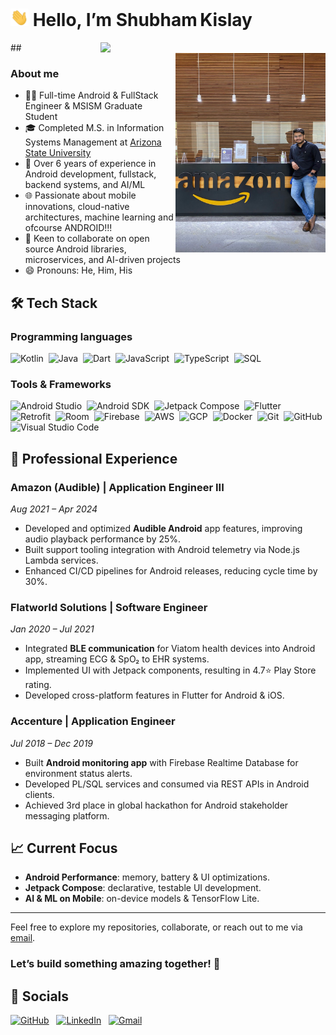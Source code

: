 
# <img src="https://github.com/kevinlee-2000/kevinlee-2000/blob/master/assets/hand_wave.gif" width="29px"> Hello, I’m Shubham Kislay  
<img align="right" src="https://github.com/shubham-kislay/assets/android.gif" width="360"/>
## <img align="right" src="https://github.com/shubhamkislay/shubhamkislay/blob/main/Amazon_Image.jpeg" width="240"/>

### About me
- 👨‍💻 Full-time Android & FullStack Engineer & MSISM Graduate Student  
- 🎓 Completed M.S. in Information Systems Management at <a href="https://www.asu.edu">Arizona State University</a>  
- 💼 Over 6 years of experience in Android development, fullstack, backend systems, and AI/ML  
- 🌐 Passionate about mobile innovations, cloud-native architectures, machine learning and ofcourse ANDROID!!!
- 🧠 Keen to collaborate on open source Android libraries, microservices, and AI-driven projects  
- 😄 Pronouns: He, Him, His  

<!-- Use this to find badges https://github.com/Ileriayo/markdown-badges -->
## 🛠 Tech Stack

### Programming languages
![Kotlin](https://img.shields.io/badge/-Kotlin-black?style=flat&logo=kotlin&logoColor=0095D5)&nbsp;
![Java](https://img.shields.io/badge/-Java-black?style=flat&logo=Java&logoColor=FFA518)&nbsp;
![Dart](https://img.shields.io/badge/-Dart-black?style=flat&logo=dart&logoColor=0175C2)&nbsp;
![JavaScript](https://img.shields.io/badge/-JavaScript-black?style=flat&logo=javascript&logoColor=F7DF1E)&nbsp;
![TypeScript](https://img.shields.io/badge/-TypeScript-black?style=flat&logo=typescript&logoColor=007ACC)&nbsp;
![SQL](https://img.shields.io/badge/-SQL-black?style=flat&logo=postgresql&logoColor=336791)&nbsp;

### Tools & Frameworks
![Android Studio](https://img.shields.io/badge/-Android%20Studio-black?style=flat&logo=androidstudio&logoColor=3DDC84)&nbsp;
![Android SDK](https://img.shields.io/badge/-Android%20SDK-black?style=flat&logo=android&logoColor=3DDC84)&nbsp;
![Jetpack Compose](https://img.shields.io/badge/-Jetpack%20Compose-black?style=flat&logo=android&logoColor=3DDC84)&nbsp;
![Flutter](https://img.shields.io/badge/-Flutter-black?style=flat&logo=flutter&logoColor=02569B)&nbsp;
![Retrofit](https://img.shields.io/badge/-Retrofit-black?style=flat&logo=Retrofit&logoColor=CB3837)&nbsp;
![Room](https://img.shields.io/badge/-Room-black?style=flat&logo=sqlite&logoColor=003B57)&nbsp;
![Firebase](https://img.shields.io/badge/-Firebase-black?style=flat&logo=firebase&logoColor=FFCA28)&nbsp;
![AWS](https://img.shields.io/badge/-AWS-black?style=flat&logo=amazonaws&logoColor=FF9900)&nbsp;
![GCP](https://img.shields.io/badge/-GCP-black?style=flat&logo=googlecloud&logoColor=4285F4)&nbsp;
![Docker](https://img.shields.io/badge/-Docker-black?style=flat&logo=docker&logoColor=0DB7ED)&nbsp;
![Git](https://img.shields.io/badge/-Git-black?style=flat&logo=git)&nbsp;
![GitHub](https://img.shields.io/badge/-GitHub-black?style=flat&logo=github)&nbsp;
![Visual Studio Code](https://img.shields.io/badge/-Visual%20Studio%20Code-black?style=flat&logo=visual-studio-code&logoColor=007ACC)&nbsp;

## 💼 Professional Experience

### Amazon (Audible) | Application Engineer III  
_Aug 2021 – Apr 2024_  
- Developed and optimized **Audible Android** app features, improving audio playback performance by 25%.  
- Built support tooling integration with Android telemetry via Node.js Lambda services.  
- Enhanced CI/CD pipelines for Android releases, reducing cycle time by 30%.

### Flatworld Solutions | Software Engineer  
_Jan 2020 – Jul 2021_  
- Integrated **BLE communication** for Viatom health devices into Android app, streaming ECG & SpO₂ to EHR systems.  
- Implemented UI with Jetpack components, resulting in 4.7⭐ Play Store rating.  
- Developed cross-platform features in Flutter for Android & iOS.

### Accenture | Application Engineer  
_Jul 2018 – Dec 2019_  
- Built **Android monitoring app** with Firebase Realtime Database for environment status alerts.  
- Developed PL/SQL services and consumed via REST APIs in Android clients.  
- Achieved 3rd place in global hackathon for Android stakeholder messaging platform.

## 📈 Current Focus
- **Android Performance**: memory, battery & UI optimizations.  
- **Jetpack Compose**: declarative, testable UI development.  
- **AI & ML on Mobile**: on-device models & TensorFlow Lite.

---

Feel free to explore my repositories, collaborate, or reach out to me via [email](mailto:shubhamkislay@gmail.com).

### Let’s build something amazing together! 🌟

## 💬 Socials
<a href="https://github.com/shubhamkislay/"><img alt="GitHub" src="https://img.shields.io/badge/github-%23121011.svg?style=flat&logo=github&logoColor=white"/></a> &nbsp;
<a href="https://linkedin.com/in/shubhamkislay/"><img alt="LinkedIn" src="https://img.shields.io/badge/linkedin%20-%230077B5.svg?style=flat&logo=linkedin&logoColor=white"/></a> &nbsp;
<a href="mailto:shubhamkislay@gmail.com"><img alt="Gmail" src="https://img.shields.io/badge/Gmail-D14836?style=flat&logo=gmail&logoColor=white" /></a> &nbsp;
